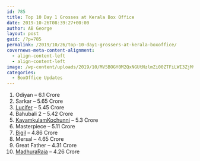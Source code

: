 ```yaml
---
id: 785
title: Top 10 Day 1 Grosses at Kerala Box Office
date: 2019-10-26T08:39:27+00:00
author: AB George
layout: post
guid: /?p=785
permalink: /2019/10/26/top-10-day1-grossers-at-kerala-boxoffice/
covernews-meta-content-alignment:
  - align-content-left
  - align-content-left
image: /wp-content/uploads/2019/10/MV5BOGY0M2QxNGUtNzlmZi00ZTFiLWI3ZjMtZWVlZjMwYjI4NDZlXkEyXkFqcGdeQXVyMjkxNzQ1NDI@._V1_-4.jpg
categories:
  - BoxOffice Updates
---
```

  1. Odiyan &#8211; 6.1 Crore
  2. Sarkar &#8211; 5.65 Crore
  3. [Lucifer](https://www.filmbiopsy.com/boxoffice-collection/lucifer-box-office-collection/) &#8211; 5.45 Crore
  4. Bahubali 2 &#8211; 5.42 Crore
  5. [KayamkulamKochunni](https://www.filmbiopsy.com/boxoffice-collection/kayamkulam-kochunni-box-office-collection/) &#8211; 5.3 Crore
  6. Masterpiece &#8211; 5.11 Crore
  7. [Bigil](https://www.filmbiopsy.com/bigil-day1-domestic-gross-close-to-40-crore/) &#8211; 4.86 Crore
  8. Mersal &#8211; 4.65 Crore
  9. Great Father &#8211; 4.31 Crore
 10. [MadhuraRaja](https://www.filmbiopsy.com/madhurarajacollectionupdate/) &#8211; 4.26 Crore